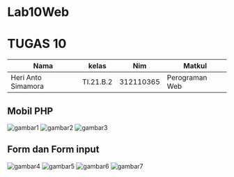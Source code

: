 # Lab10Web

# TUGAS 10

| Nama | kelas | Nim | Matkul |
| -- | --- | ---- | ----------- |
| Heri Anto Simamora | TI.21.B.2| 312110365 | Perograman Web |

## Mobil PHP

![gambar1](IM/1.png.png)
![gambar2](IM/2.png.png)
![gambar3](IM/3.png.png)

## Form dan Form input

![gambar4](IM/b.png.png)
![gambar5](IM/b1.png.png)
![gambar6](IM/b2.png.png)
![gambar7](IM/b3.png.png)

